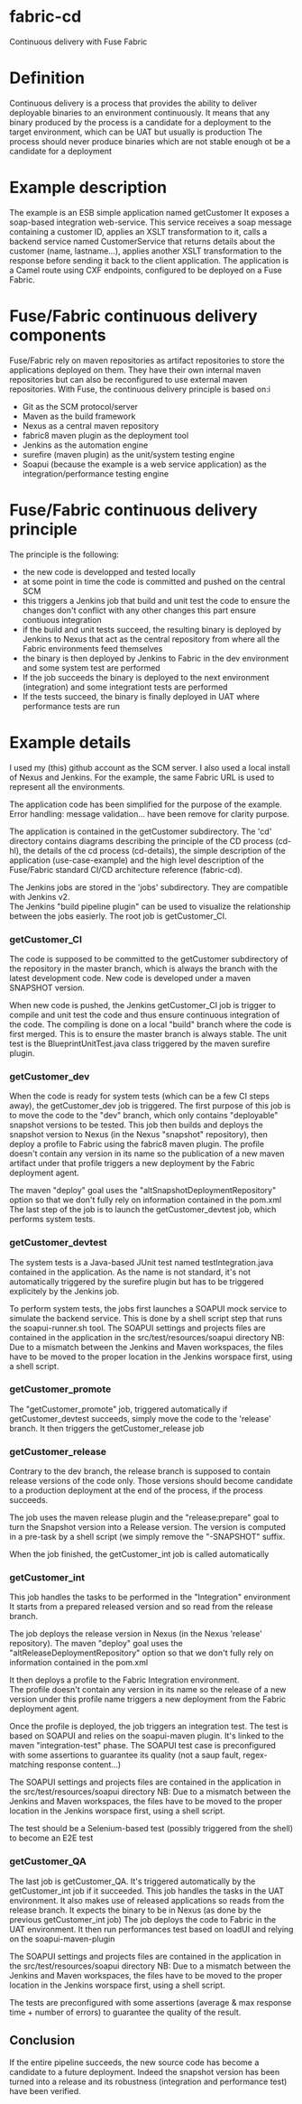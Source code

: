 # fabric-cd
Continuous delivery with Fuse Fabric

#  Definition
Continuous delivery is a process that provides the ability to deliver deployable binaries to an environment continuously.
It means that any binary produced by the process is a candidate for a deployment to the target environment, which can be UAT but usually is production
The process should never produce binaries which are not stable enough ot be a candidate for a deployment

# Example description
The example is an ESB simple application named getCustomer
It exposes a soap-based integration web-service.
This service receives a soap message containing a customer ID, applies an XSLT transformation to it, calls a backend service named CustomerService that returns details about the customer (name, lastname...), applies another XSLT transformation to the response before sending it back to the client application.
The application is a Camel route using CXF endpoints, configured to be deployed on a Fuse Fabric.

# Fuse/Fabric continuous delivery components
Fuse/Fabric rely on maven repositories as artifact repositories to store the applications deployed on them.
They have their own internal maven repositories but can also be reconfigured to use external maven repositories.
With Fuse, the continuous delivery principle is based on:i

- Git as the SCM protocol/server
- Maven as the build framework
- Nexus as a central maven repository
- fabric8 maven plugin as the deployment tool
- Jenkins as the automation engine
- surefire (maven plugin) as the unit/system testing engine
- Soapui (because the example is a web service application) as the integration/performance testing engine

# Fuse/Fabric continuous delivery principle
The principle is the following:
- the new code is developped and tested locally
- at some point in time the code is committed and pushed on the central SCM
- this triggers a Jenkins job that build and unit test the code to ensure the changes don't conflict with any other changes
  this part ensure contiuous integration
- if the build and unit tests succeed, the resulting binary is deployed by Jenkins to Nexus that act as the central repository from where all the Fabric environments feed themselves
- the binary is then deployed by Jenkins to Fabric in the dev environment and some system test are performed
- If the job succeeds the binary is deployed to the next environment (integration) and some integrationt tests are performed
- If the tests succeed, the binary is finally deployed in UAT where performance tests are run

# Example details
I used my (this) github account as the SCM server.
I also used a local install of Nexus and Jenkins.  For the example, the same Fabric URL is used to represent all the environments.

The application code has been simplified for the purpose of the example.  Error handling: message validation... have been remove for clarity purpose.

The application is contained in the getCustomer subdirectory.
The 'cd' directory contains diagrams describing the principle of the CD process (cd-hl), the details of the cd process (cd-details), the simple description of the application (use-case-example) and the high level description of the Fuse/Fabric standard CI/CD architecture reference (fabric-cd).

The Jenkins jobs are stored in the 'jobs' subdirectory.  They are compatible with Jenkins v2.  
The Jenkins "build pipeline plugin" can be used to visualize the relationship between the jobs easierly.  The root job is getCustomer_CI.

### getCustomer_CI
The code is supposed to be committed to the getCustomer subdirectory of the repository in the master branch, which is always the branch with the latest development code.
New code is developed under a maven SNAPSHOT version.

When new code is pushed, the Jenkins getCustomer_CI job is trigger to compile and unit test the code and thus ensure continuous integration of the code.
The compiling is done on a local "build" branch where the code is first merged.  This is to ensure the master branch is always stable.
The unit test is the BlueprintUnitTest.java class triggered by the maven surefire plugin.

### getCustomer_dev
When the code is ready for system tests (which can be a few CI steps away), the getCustomer_dev job is triggered.
The first purpose of this job is to move the code to the "dev" branch, which only contains "deployable" snapshot versions to be tested.
This job then builds and deploys the snapshot version to Nexus (in the Nexus "snapshot" repository), then deploy a profile to Fabric using the fabric8 maven plugin.
The profile doesn't contain any version in its name so the publication of a new maven artifact under that profile triggers a new deployment by the Fabric deployment agent.

The maven "deploy" goal uses the "altSnapshotDeploymentRepository" option so that we don't fully rely on information contained in the pom.xml
The last step of the job is to launch the getCustomer_devtest job, which performs system tests.

### getCustomer_devtest
The system tests is a Java-based JUnit test named testIntegration.java contained in the application.
As the name is not standard, it's not automatically triggered by the surefire plugin but has to be triggered explicitely by the Jenkins job.

To perform system tests, the jobs first launches a SOAPUI mock service to simulate the backend service.
This is done by a shell script step that runs the soapui-runner.sh tool.
The SOAPUI settings and projects files are contained in the application in the src/test/resources/soapui directory
NB: Due to a mismatch between the Jenkins and Maven workspaces, the files have to be moved to the proper location in the Jenkins worspace first, using a shell script.

### getCustomer_promote
The "getCustomer_promote" job, triggered automatically if getCustomer_devtest succeeds, simply move the code to the 'release' branch.
It then triggers the getCustomer_release job

### getCustomer_release
Contrary to the dev branch, the release branch is supposed to contain release versions of the code only. 
Those versions should become candidate to a production deployment at the end of the process, if the process succeeds.

The job uses the  maven release plugin and the "release:prepare" goal to turn the Snapshot version into a Release version.
The version is computed in a pre-task by a shell script (we simply remove the "-SNAPSHOT" suffix.

When the job finished, the getCustomer_int job is called automatically

### getCustomer_int
This job handles the tasks to be performed in the "Integration" environment
It starts from a prepared released version and so read from the release branch.

The job deploys the release version in Nexus (in the Nexus 'release' repository).
The maven "deploy" goal uses the "altReleaseDeploymentRepository" option so that we don't fully rely on information contained in the pom.xml

It then deploys a profile to the Fabric Integration environment.  
The profile doesn't contain any version in its name so the release of a new version under this profile name triggers a new deployment from the Fabric deployment agent.

Once the profile is deployed, the job triggers an integration test.
The test is based on SOAPUI and relies on the soapui-maven plugin.  It's linked to the maven "integration-test" phase.
The SOAPUI test case is preconfigured with some assertions to guarantee its quality (not a saup fault, regex-matching response content...)

The SOAPUI settings and projects files are contained in the application in the src/test/resources/soapui directory
NB: Due to a mismatch between the Jenkins and Maven workspaces, the files have to be moved to the proper location in the Jenkins worspace first, using a shell script.

The test should be a Selenium-based test (possibly triggered from the shell) to become an E2E test


### getCustomer_QA
The last job is getCustomer_QA.  It's triggered automatically by the getCustomer_int job if it succeeded.
This job handles the tasks in the UAT environment.
It also makes use of released applications so reads from the release branch.
It expects the binary to be in Nexus (as done by the previous getCustomer_int job)
The job deploys the code to Fabric in the UAT environment.
It then run performances test based on loadUI and relying on the soapui-maven-plugin

The SOAPUI settings and projects files are contained in the application in the src/test/resources/soapui directory
NB: Due to a mismatch between the Jenkins and Maven workspaces, the files have to be moved to the proper location in the Jenkins worspace first, using a shell script.

The tests are preconfigured with some assertions (average & max response time + number of errors) to guarantee the quality of the result.

## Conclusion
If the entire pipeline succeeds, the new source code has become a candidate to a future deployment.
Indeed the snapshot version has been turned into a release and its robustness (integration and performance test) have been verified.


